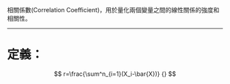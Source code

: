 相關係數(Correlation Coefficient)，用於量化兩個變量之間的線性關係的強度和相關性。
- - -
# 定義：
$$
r=\frac{\sum^n_{i=1}(X_i-\bar{X})}
{}
$$